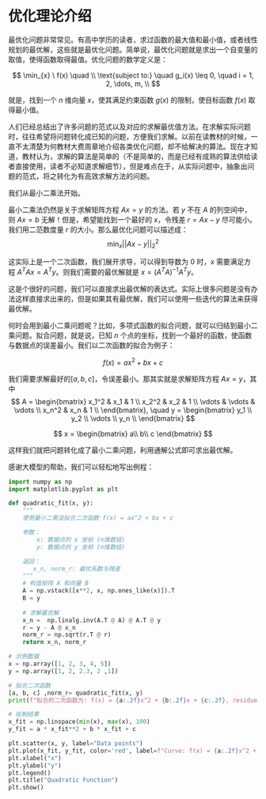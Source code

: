 # 优化理论介绍

最优化问题非常常见。有高中学历的读者，求过函数的最大值和最小值，或者线性规划的最优解，这些就是最优化问题。简单说，最优化问题就是求出一个自变量的取值，使得函数取得最值。优化问题的数学定义是：


$$
    \min_{x} \ f(x) \quad  \\
    \text{subject to:} 
    \quad g_i(x) \leq 0, \quad i = 1, 2, \dots, m, \\
$$

就是，找到一个 $n$ 维向量 $x$，使其满足约束函数 $g(x)$ 的限制，使目标函数 $f(x)$ 取得最小值。


人们已经总结出了许多问题的范式以及对应的求解最优值方法。在求解实际问题时，往往希望将问题转化成已知的问题，方便我们求解。以前在读教材的时候，一直不太清楚为何教材大费周章地介绍各类优化问题，却不给解决的算法。现在才知道，教材认为，求解的算法是简单的（不是简单的，而是已经有成熟的算法供给读者直接使用，读者不必知道求解细节），但是难点在于，从实际问题中，抽象出问题的范式，将之转化为有高效求解方法的问题。

我们从最小二乘法开始。

最小二乘法仍然是关于求解矩阵方程 $Ax=y$ 的方法。若 $y$ 不在 $A$ 的列空间中，则 $Ax=b$ 无解！但是，希望能找到一个最好的 $x$，令残差 $r=Ax-y$ 尽可能小。我们用二范数度量 $r$ 的大小。那么最优化问题可以描述成：
$$
\min_x ||Ax - y||_2^2
$$

这实际上是一个二次函数，我们展开求导，可以得到导数为 $0$ 时，$x$ 需要满足方程 $A^T A x = A^T y$。则我们需要的最优解就是 $x = (A^TA)^{-1}A^Ty$。

这是个很好的问题，我们可以直接求出最优解的表达式。实际上很多问题是没有办法这样直接求出来的，但是如果其有最优解，我们可以使用一些迭代的算法来获得最优解。

何时会用到最小二乘问题呢？比如，多项式函数的拟合问题，就可以归结到最小二乘问题。拟合问题，就是说，已知 $n$ 个点的坐标，找到一个最好的函数，使函数与数据点的误差最小。我们以二次函数的拟合为例子：

$$
f(x) = ax^2 + bx + c
$$

我们需要求解最好的$[a, b, c]$，令误差最小。那其实就是求解矩阵方程 $Ax=y$，其中
$$
A = \begin{bmatrix}
x_1^2 & x_1 & 1 \\
x_2^2 & x_2 & 1 \\
\vdots & \vdots & \vdots \\
x_n^2 & x_n & 1 \\
\end{bmatrix}, \quad
y = \begin{bmatrix}
y_1 \\
y_2 \\
\vdots \\
y_n \\
\end{bmatrix}
$$

$$
x = \begin{bmatrix}
a\\
b\\
c
\end{bmatrix}
$$

这样我们就把问题转化成了最小二乘问题，利用通解公式即可求出最优解。

感谢大模型的帮助，我们可以轻松地写出例程：
```python
import numpy as np
import matplotlib.pyplot as plt

def quadratic_fit(x, y):
    """
    使用最小二乘法拟合二次函数 f(x) = ax^2 + bx + c

    参数：
        x: 数据点的 x 坐标 (n维数组)
        y: 数据点的 y 坐标 (n维数组)

    返回：
       x_n, norm_r: 最优系数与残差
    """
    # 构造矩阵 A 和向量 B
    A = np.vstack([x**2, x, np.ones_like(x)]).T
    B = y
 
    # 求解最优解
    x_n =  np.linalg.inv(A.T @ A) @ A.T @ y
    r = y - A @ x_n
    norm_r = np.sqrt(r.T @ r)
    return x_n, norm_r

# 示例数据
x = np.array([1, 2, 3, 4, 5])
y = np.array([1, 2, 2.3, 2 ,1])

# 拟合二次函数
[a, b, c] ,norm_r= quadratic_fit(x, y)
print(f"拟合的二次函数为: f(x) = {a:.2f}x^2 + {b:.2f}x + {c:.2f}, residue = {norm_r}")

# 绘制结果
x_fit = np.linspace(min(x), max(x), 100)
y_fit = a * x_fit**2 + b * x_fit + c

plt.scatter(x, y, label="Data points")
plt.plot(x_fit, y_fit, color='red', label=f"Curve: f(x) = {a:.2f}x^2 + {b:.2f}x + {c:.2f}")
plt.xlabel("x")
plt.ylabel("y")
plt.legend()
plt.title("Quadratic Function")
plt.show()
```